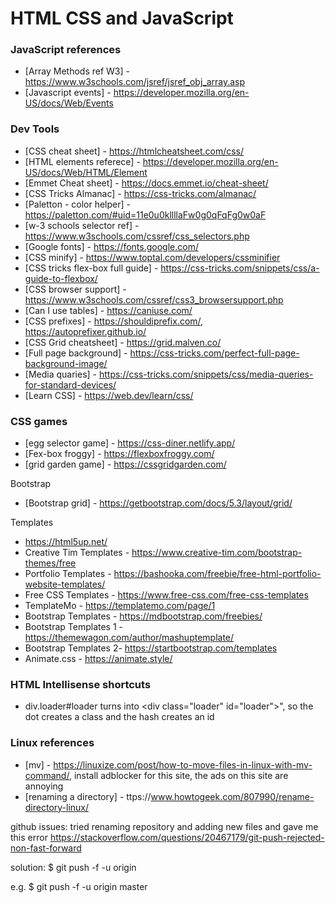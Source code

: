 
# HTML CSS and JavaScript

### JavaScript references
* [Array Methods ref W3] - https://www.w3schools.com/jsref/jsref_obj_array.asp
* [Javascript events] - https://developer.mozilla.org/en-US/docs/Web/Events

### Dev Tools
* [CSS cheat sheet] - https://htmlcheatsheet.com/css/
* [HTML elements referece] - https://developer.mozilla.org/en-US/docs/Web/HTML/Element
* [Emmet Cheat sheet] - https://docs.emmet.io/cheat-sheet/
* [CSS Tricks Almanac] - https://css-tricks.com/almanac/
* [Paletton - color helper] - https://paletton.com/#uid=11e0u0kllllaFw0g0qFqFg0w0aF
* [w-3 schools selector ref] - https://www.w3schools.com/cssref/css_selectors.php
* [Google fonts] - https://fonts.google.com/
* [CSS minify] - https://www.toptal.com/developers/cssminifier
* [CSS tricks flex-box full guide] - https://css-tricks.com/snippets/css/a-guide-to-flexbox/
* [CSS browser support] - https://www.w3schools.com/cssref/css3_browsersupport.php
* [Can I use tables] - https://caniuse.com/
* [CSS prefixes] - https://shouldiprefix.com/, https://autoprefixer.github.io/
* [CSS Grid cheatsheet] - https://grid.malven.co/
* [Full page background] - https://css-tricks.com/perfect-full-page-background-image/
* [Media quaries] - https://css-tricks.com/snippets/css/media-queries-for-standard-devices/
* [Learn CSS] - https://web.dev/learn/css/

### CSS games
* [egg selector game] - https://css-diner.netlify.app/
* [Fex-box froggy] - https://flexboxfroggy.com/
* [grid garden game] - https://cssgridgarden.com/

Bootstrap
* [Bootstrap grid] - https://getbootstrap.com/docs/5.3/layout/grid/

Templates
* https://html5up.net/
* Creative Tim Templates - https://www.creative-tim.com/bootstrap-themes/free
* Portfolio Templates - https://bashooka.com/freebie/free-html-portfolio-website-templates/
* Free CSS Templates - https://www.free-css.com/free-css-templates
* TemplateMo - https://templatemo.com/page/1
* Bootstrap Templates - https://mdbootstrap.com/freebies/
* Bootstrap Templates 1 - https://themewagon.com/author/mashuptemplate/
* Bootstrap Templates 2- https://startbootstrap.com/templates
* Animate.css - https://animate.style/

### HTML Intellisense shortcuts 
* div.loader#loader turns into \<div class="loader" id="loader"></div>", so the dot creates a class and the hash creates an id

### Linux references
* [mv] - https://linuxize.com/post/how-to-move-files-in-linux-with-mv-command/, install adblocker for this site, the ads on this site are annoying
* [renaming a directory] - ttps://www.howtogeek.com/807990/rename-directory-linux/


github issues: tried renaming repository and adding new files and gave me this error
https://stackoverflow.com/questions/20467179/git-push-rejected-non-fast-forward

solution:
$ git push -f -u origin <name of branch>

e.g. $ git push -f -u origin master
